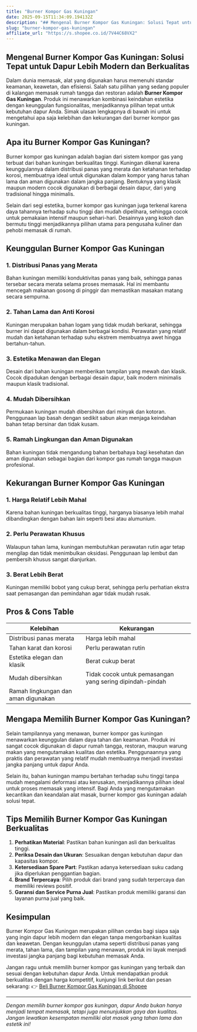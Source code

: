 ```yaml
---
title: "Burner Kompor Gas Kuningan"
date: 2025-09-15T11:34:09.194132Z
description: "## Mengenal Burner Kompor Gas Kuningan: Solusi Tepat untuk Dapur Lebih Modern dan Berkualitas..."
slug: "burner-kompor-gas-kuningan"
affiliate_url: "https://s.shopee.co.id/7V44C68VX2"
---
```

## Mengenal Burner Kompor Gas Kuningan: Solusi Tepat untuk Dapur Lebih Modern dan Berkualitas

Dalam dunia memasak, alat yang digunakan harus memenuhi standar keamanan, keawetan, dan efisiensi. Salah satu pilihan yang sedang populer di kalangan memasak rumah tangga dan restoran adalah **Burner Kompor Gas Kuningan**. Produk ini menawarkan kombinasi keindahan estetika dengan keunggulan fungsionalitas, menjadikannya pilihan tepat untuk kebutuhan dapur Anda. Simak ulasan lengkapnya di bawah ini untuk mengetahui apa saja kelebihan dan kekurangan dari burner kompor gas kuningan.

## Apa itu Burner Kompor Gas Kuningan?

Burner kompor gas kuningan adalah bagian dari sistem kompor gas yang terbuat dari bahan kuningan berkualitas tinggi. Kuningan dikenal karena keunggulannya dalam distribusi panas yang merata dan ketahanan terhadap korosi, membuatnya ideal untuk digunakan dalam kompor yang harus tahan lama dan aman digunakan dalam jangka panjang. Bentuknya yang klasik maupun modern cocok digunakan di berbagai desain dapur, dari yang tradisional hingga minimalis.

Selain dari segi estetika, burner kompor gas kuningan juga terkenal karena daya tahannya terhadap suhu tinggi dan mudah dipelihara, sehingga cocok untuk pemakaian intensif maupun sehari-hari. Desainnya yang kokoh dan bermutu tinggi menjadikannya pilihan utama para pengusaha kuliner dan pehobi memasak di rumah.

## Keunggulan Burner Kompor Gas Kuningan

### 1. Distribusi Panas yang Merata

Bahan kuningan memiliki konduktivitas panas yang baik, sehingga panas tersebar secara merata selama proses memasak. Hal ini membantu mencegah makanan gosong di pinggir dan memastikan masakan matang secara sempurna.

### 2. Tahan Lama dan Anti Korosi

Kuningan merupakan bahan logam yang tidak mudah berkarat, sehingga burner ini dapat digunakan dalam berbagai kondisi. Perawatan yang relatif mudah dan ketahanan terhadap suhu ekstrem membuatnya awet hingga bertahun-tahun.

### 3. Estetika Menawan dan Elegan

Desain dari bahan kuningan memberikan tampilan yang mewah dan klasik. Cocok dipadukan dengan berbagai desain dapur, baik modern minimalis maupun klasik tradisional.

### 4. Mudah Dibersihkan

Permukaan kuningan mudah dibersihkan dari minyak dan kotoran. Penggunaan lap basah dengan sedikit sabun akan menjaga keindahan bahan tetap bersinar dan tidak kusam.

### 5. Ramah Lingkungan dan Aman Digunakan

Bahan kuningan tidak mengandung bahan berbahaya bagi kesehatan dan aman digunakan sebagai bagian dari kompor gas rumah tangga maupun profesional.

## Kekurangan Burner Kompor Gas Kuningan

### 1. Harga Relatif Lebih Mahal

Karena bahan kuningan berkualitas tinggi, harganya biasanya lebih mahal dibandingkan dengan bahan lain seperti besi atau alumunium.

### 2. Perlu Perawatan Khusus

Walaupun tahan lama, kuningan membutuhkan perawatan rutin agar tetap mengilap dan tidak menimbulkan oksidasi. Penggunaan lap lembut dan pembersih khusus sangat dianjurkan.

### 3. Berat Lebih Berat

Kuningan memiliki bobot yang cukup berat, sehingga perlu perhatian ekstra saat pemasangan dan pemindahan agar tidak mudah rusak.

## Pros & Cons Table

| Kelebihan                            | Kekurangan                                |
| ------------------------------------- | ---------------------------------------- |
| Distribusi panas merata              | Harga lebih mahal                      |
| Tahan karat dan korosi               | Perlu perawatan rutin                 |
| Estetika elegan dan klasik           | Berat cukup berat                     |
| Mudah dibersihkan                    | Tidak cocok untuk pemasangan yang sering dipindah-pindah |
| Ramah lingkungan dan aman digunakan  |                                         |

## Mengapa Memilih Burner Kompor Gas Kuningan?

Selain tampilannya yang menawan, burner kompor gas kuningan menawarkan keunggulan dalam daya tahan dan keamanan. Produk ini sangat cocok digunakan di dapur rumah tangga, restoran, maupun warung makan yang mengutamakan kualitas dan estetika. Penggunaannya yang praktis dan perawatan yang relatif mudah membuatnya menjadi investasi jangka panjang untuk dapur Anda.

Selain itu, bahan kuningan mampu bertahan terhadap suhu tinggi tanpa mudah mengalami deformasi atau kerusakan, menjadikannya pilihan ideal untuk proses memasak yang intensif. Bagi Anda yang mengutamakan kecantikan dan keandalan alat masak, burner kompor gas kuningan adalah solusi tepat.

## Tips Memilih Burner Kompor Gas Kuningan Berkualitas

1. **Perhatikan Material**: Pastikan bahan kuningan asli dan berkualitas tinggi.
2. **Periksa Desain dan Ukuran**: Sesuaikan dengan kebutuhan dapur dan kapasitas kompor.
3. **Ketersediaan Spare Part**: Pastikan adanya ketersediaan suku cadang jika diperlukan penggantian bagian.
4. **Brand Terpercaya**: Pilih produk dari brand yang sudah terpercaya dan memiliki reviews positif.
5. **Garansi dan Service Purna Jual**: Pastikan produk memiliki garansi dan layanan purna jual yang baik.

## Kesimpulan

Burner Kompor Gas Kuningan merupakan pilihan cerdas bagi siapa saja yang ingin dapur lebih modern dan elegan tanpa mengorbankan kualitas dan keawetan. Dengan keunggulan utama seperti distribusi panas yang merata, tahan lama, dan tampilan yang menawan, produk ini layak menjadi investasi jangka panjang bagi kebutuhan memasak Anda.

Jangan ragu untuk memilih burner kompor gas kuningan yang terbaik dan sesuai dengan kebutuhan dapur Anda. Untuk mendapatkan produk berkualitas dengan harga kompetitif, kunjungi link berikut dan pesan sekarang: 👉 [Beli Burner Kompor Gas Kuningan di Shopee](https://s.shopee.co.id/7V44C68VX2)

---

*Dengan memilih burner kompor gas kuningan, dapur Anda bukan hanya menjadi tempat memasak, tetapi juga menunjukkan gaya dan kualitas. Jangan lewatkan kesempatan memiliki alat masak yang tahan lama dan estetik ini!*